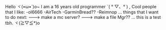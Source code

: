 Hello ヾ(•ω•`)o~
I am a 16 years old programmer ˋ( ° ▽、° ) ,
Cool people that I like:
-ol6666
-AirTech
-GarminBread??
-Reimnop
...
things that I want to do next:
---> make a mc server?
---> make a file Mgr??
...
this is a test tbh. ヾ(≧▽≦*)o
